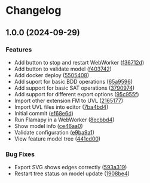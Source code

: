# Changelog

## 1.0.0 (2024-09-29)


### Features

* Add button to stop and restart WebWorker ([f36712d](https://github.com/sebasruii/flamapy-ide/commit/f36712d2ad8da60801db5d4bca8a17968871e7dd))
* Add button to validate model ([f403742](https://github.com/sebasruii/flamapy-ide/commit/f40374217db7a6510f22d4645beaea877f8c2247))
* Add docker deploy ([5505408](https://github.com/sebasruii/flamapy-ide/commit/550540846a1afc5b85ba327604cbebd2ff1d0112))
* Add suport for basic BDD operations ([65a9596](https://github.com/sebasruii/flamapy-ide/commit/65a9596fa8d6a04e14e52f334d149cc74cb1ba8c))
* Add support for basic SAT operations ([3790974](https://github.com/sebasruii/flamapy-ide/commit/37909748c04296c9e273e2099cb0c11dc7c9bc17))
* Add support for different export options ([95c955f](https://github.com/sebasruii/flamapy-ide/commit/95c955ffe4d88937d4dad9beb7de3d27bfa76a60))
* Import other extension FM to UVL ([2165177](https://github.com/sebasruii/flamapy-ide/commit/2165177df86c28bd8d26d76374a7853a0478cee5))
* Import UVL files into editor ([7ba4bd4](https://github.com/sebasruii/flamapy-ide/commit/7ba4bd43417bf54f5caaf9fa324edbff6111f2a1))
* Initial commit ([ef68e6d](https://github.com/sebasruii/flamapy-ide/commit/ef68e6de9aef4b598b394d2f2adbd5b352d408b6))
* Run Flamapy in a WebWorker ([8ecbbd4](https://github.com/sebasruii/flamapy-ide/commit/8ecbbd4e60cd4b5c796888ab1059a0d44433c2e1))
* Show model info ([ce46aa0](https://github.com/sebasruii/flamapy-ide/commit/ce46aa09fe02e8896589cc61921daf6c36cb3653))
* Validate configuration ([e9ba9a1](https://github.com/sebasruii/flamapy-ide/commit/e9ba9a140004a7357b9d854169d72cce4a65cdf0))
* View feature model tree ([441cd00](https://github.com/sebasruii/flamapy-ide/commit/441cd00aa302a833763248c8f8d34e42e8af71cf))


### Bug Fixes

* Export SVG shows edges correctly ([593a319](https://github.com/sebasruii/flamapy-ide/commit/593a319c2574d273bb0d23ddb555e7f829424d68))
* Restart tree status on model update ([1908be4](https://github.com/sebasruii/flamapy-ide/commit/1908be499ace45bd9e3beb003e491a433707667e))
